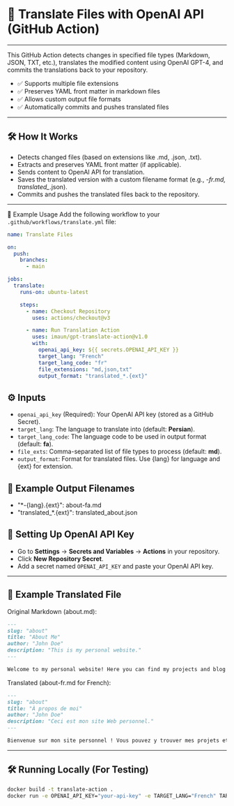 # 🚀 Translate Files with OpenAI API (GitHub Action)
---
This GitHub Action detects changes in specified file types (Markdown, JSON, TXT, etc.), translates the modified content using OpenAI GPT-4, and commits the translations back to your repository.

- ✅ Supports multiple file extensions
- ✅ Preserves YAML front matter in markdown files
- ✅ Allows custom output file formats
- ✅ Automatically commits and pushes translated files

---
## 🛠 How It Works
- Detects changed files (based on extensions like .md, .json, .txt).
- Extracts and preserves YAML front matter (if applicable).
- Sends content to OpenAI API for translation.
- Saves the translated version with a custom filename format (e.g., *-fr.md, translated_*.json).
- Commits and pushes the translated files back to the repository.

---
📌 Example Usage
Add the following workflow to your `.github/workflows/translate.yml` file:

```yaml
name: Translate Files

on:
  push:
    branches:
      - main

jobs:
  translate:
    runs-on: ubuntu-latest

    steps:
      - name: Checkout Repository
        uses: actions/checkout@v3

      - name: Run Translation Action
        uses: imaun/gpt-translate-action@v1.0
        with:
          openai_api_key: ${{ secrets.OPENAI_API_KEY }}
          target_lang: "French"
          target_lang_code: "fr"
          file_extensions: "md,json,txt"
          output_format: "translated_*.{ext}"
```
## ⚙️ Inputs
- `openai_api_key` (Required): Your OpenAI API key (stored as a GitHub Secret).
- `target_lang`: The language to translate into (default: **Persian**).
- `target_lang_code`: The language code to be used in output format (default: **fa**).
- `file_exts`: Comma-separated list of file types to process (default: **md**).
- `output_format`: Format for translated files. Use {lang} for language and {ext} for extension.

## 🎯 Example Output Filenames
- "*-{lang}.{ext}": about-fa.md
- "translated_*.{ext}": translated_about.json

## 🔑 Setting Up OpenAI API Key
- Go to **Settings** → **Secrets and Variables** → **Actions** in your repository.
- Click **New Repository Secret**.
- Add a secret named `OPENAI_API_KEY` and paste your OpenAI API key.

---
## 📌 Example Translated File
Original Markdown (about.md):

```md
---
slug: "about"
title: "About Me"
author: "John Doe"
description: "This is my personal website."
---

Welcome to my personal website! Here you can find my projects and blog posts.
```
Translated (about-fr.md for French):

```md
---
slug: "about"
title: "À propos de moi"
author: "John Doe"
description: "Ceci est mon site Web personnel."
---

Bienvenue sur mon site personnel ! Vous pouvez y trouver mes projets et articles de blog.
```
---
## 🛠 Running Locally (For Testing)
```bash
docker build -t translate-action .
docker run -e OPENAI_API_KEY="your-api-key" -e TARGET_LANG="French" TARGET_LANG_CODE="fr" translate-action
```


